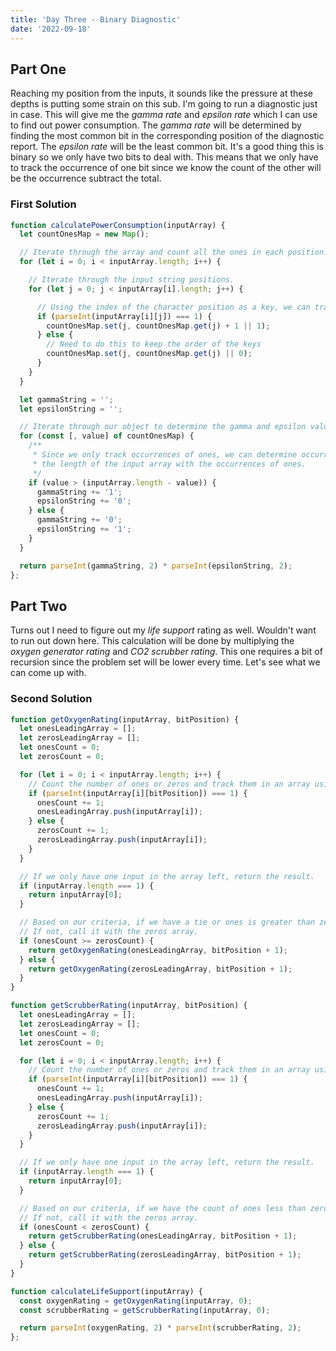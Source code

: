 ```yaml
---
title: 'Day Three - Binary Diagnostic'
date: '2022-09-18'
---
```


## Part One

Reaching my position from the inputs, it sounds like the pressure at these depths is putting some strain on this sub. I'm going to run a diagnostic just in case. This will give me the *gamma rate* and *epsilon rate* which I can use to find out power consumption. The *gamma rate* will be determined by finding the most common bit in the corresponding position of the diagnostic report. The *epsilon rate* will be the least common bit. It's a good thing this is binary so we only have two bits to deal with. This means that we only have to track the occurrence of one bit since we know the count of the other will be the occurrence subtract the total.

### First Solution

```js
function calculatePowerConsumption(inputArray) {
  let countOnesMap = new Map();

  // Iterate through the array and count all the ones in each position.
  for (let i = 0; i < inputArray.length; i++) {

    // Iterate through the input string positions.
    for (let j = 0; j < inputArray[i].length; j++) {

      // Using the index of the character position as a key, we can track the occurrences of ones.
      if (parseInt(inputArray[i][j]) === 1) {
        countOnesMap.set(j, countOnesMap.get(j) + 1 || 1);
      } else {
        // Need to do this to keep the order of the keys
        countOnesMap.set(j, countOnesMap.get(j) || 0);
      }
    }
  }

  let gammaString = '';
  let epsilonString = '';

  // Iterate through our object to determine the gamma and epsilon value.
  for (const [, value] of countOnesMap) {
    /**
     * Since we only track occurrences of ones, we can determine occurrences of zeros by subtracting
     * the length of the input array with the occurrences of ones.
     */
    if (value > (inputArray.length - value)) {
      gammaString += '1';
      epsilonString += '0';
    } else {
      gammaString += '0';
      epsilonString += '1';
    }
  }

  return parseInt(gammaString, 2) * parseInt(epsilonString, 2);
};
```

## Part Two

Turns out I need to figure out my *life support* rating as well. Wouldn't want to run out down here. This calculation will be done by multiplying the *oxygen generator rating* and *CO2 scrubber rating*. This one requires a bit of recursion since the problem set will be lower every time. Let's see what we can come up with.

### Second Solution

```js
function getOxygenRating(inputArray, bitPosition) {
  let onesLeadingArray = [];
  let zerosLeadingArray = [];
  let onesCount = 0;
  let zerosCount = 0;

  for (let i = 0; i < inputArray.length; i++) {
    // Count the number of ones or zeros and track them in an array using the bit position.
    if (parseInt(inputArray[i][bitPosition]) === 1) {
      onesCount += 1;
      onesLeadingArray.push(inputArray[i]);
    } else {
      zerosCount += 1;
      zerosLeadingArray.push(inputArray[i]);
    }
  }

  // If we only have one input in the array left, return the result.
  if (inputArray.length === 1) {
    return inputArray[0];
  }

  // Based on our criteria, if we have a tie or ones is greater than zeros, call the function again with the ones array.
  // If not, call it with the zeros array.
  if (onesCount >= zerosCount) {
    return getOxygenRating(onesLeadingArray, bitPosition + 1);
  } else {
    return getOxygenRating(zerosLeadingArray, bitPosition + 1);
  }
}

function getScrubberRating(inputArray, bitPosition) {
  let onesLeadingArray = [];
  let zerosLeadingArray = [];
  let onesCount = 0;
  let zerosCount = 0;

  for (let i = 0; i < inputArray.length; i++) {
    // Count the number of ones or zeros and track them in an array using the bit position.
    if (parseInt(inputArray[i][bitPosition]) === 1) {
      onesCount += 1;
      onesLeadingArray.push(inputArray[i]);
    } else {
      zerosCount += 1;
      zerosLeadingArray.push(inputArray[i]);
    }
  }

  // If we only have one input in the array left, return the result.
  if (inputArray.length === 1) {
    return inputArray[0];
  }

  // Based on our criteria, if we have the count of ones less than zero then call the function again with the ones array.
  // If not, call it with the zeros array.
  if (onesCount < zerosCount) {
    return getScrubberRating(onesLeadingArray, bitPosition + 1);
  } else {
    return getScrubberRating(zerosLeadingArray, bitPosition + 1);
  }
}

function calculateLifeSupport(inputArray) {
  const oxygenRating = getOxygenRating(inputArray, 0);
  const scrubberRating = getScrubberRating(inputArray, 0);

  return parseInt(oxygenRating, 2) * parseInt(scrubberRating, 2);
};

```